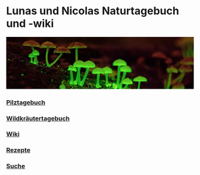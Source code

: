 # Lunas und Nicolas Naturtagebuch und -wiki
![](Bilder/index.png)
### [Pilztagebuch](ptagebuch.md)
### [Wildkräutertagebuch](ktagebuch.md)
### [Wiki](wiki.md)
### [Rezepte](rezepte.md)
### [Suche](suche.html)